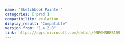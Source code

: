 ```yaml
---
name: "Sketchbook Painter"
categories: ['prod']
compatibility: emulation
display_result: "Compatible"
version_from: "1.4.2.0"
link: https://apps.microsoft.com/detail/9NPGMNBBB159
---
```

